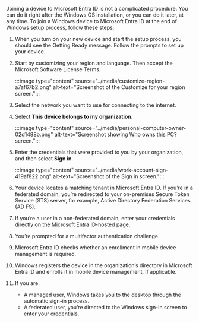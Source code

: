 Joining a device to Microsoft Entra ID is not a complicated procedure. You can do it right after the Windows OS installation, or you can do it later, at any time. To join a Windows device to Microsoft Entra ID at the end of Windows setup process, follow these steps:

1.  When you turn on your new device and start the setup process, you should see the Getting Ready message. Follow the prompts to set up your device.
2.  Start by customizing your region and language. Then accept the Microsoft Software License Terms.
    
    :::image type="content" source="../media/customize-region-a7af67b2.png" alt-text="Screenshot of the Customize for your region screen.":::
    

3.  Select the network you want to use for connecting to the internet.
4.  Select **This device belongs to my organization**.
    
    :::image type="content" source="../media/personal-computer-owner-02d1488b.png" alt-text="Screenshot showing Who owns this PC? screen.":::
    

5.  Enter the credentials that were provided to you by your organization, and then select **Sign in**.
    
    :::image type="content" source="../media/work-account-sign-419af822.png" alt-text="Screenshot of the Sign in screen.":::
    

6.  Your device locates a matching tenant in Microsoft Entra ID. If you’re in a federated domain, you’re redirected to your on-premises Secure Token Service (STS) server, for example, Active Directory Federation Services (AD FS).
7.  If you’re a user in a non-federated domain, enter your credentials directly on the Microsoft Entra ID-hosted page.
8.  You’re prompted for a multifactor authentication challenge.
9.  Microsoft Entra ID checks whether an enrollment in mobile device management is required.
10. Windows registers the device in the organization’s directory in Microsoft Entra ID and enrolls it in mobile device management, if applicable.
11. If you are:
    
     -  A managed user, Windows takes you to the desktop through the automatic sign-in process.
     -  A federated user, you’re directed to the Windows sign-in screen to enter your credentials.

